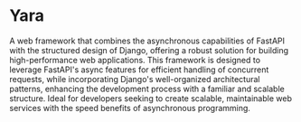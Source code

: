 # Yara

A web framework that combines the asynchronous capabilities of FastAPI with the structured design of Django, offering a robust solution for building high-performance web applications. This framework is designed to leverage FastAPI's async features for efficient handling of concurrent requests, while incorporating Django's well-organized architectural patterns, enhancing the development process with a familiar and scalable structure. Ideal for developers seeking to create scalable, maintainable web services with the speed benefits of asynchronous programming.